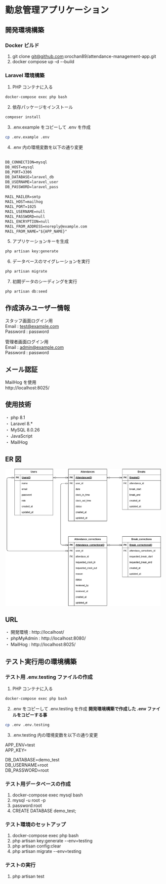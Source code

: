 # 勤怠管理アプリケーション

## 開発環境構築

### Docker ビルド

1. git clone git@github.com:orochan89/attendance-management-app.git
2. docker compose up -d --build

### Laravel 環境構築

1. PHP コンテナに入る

```bash
docker-compose exec php bash
```

2. 依存パッケージをインストール

```bash
composer install
```

3. .env.example をコピーして .env を作成

```bash
cp .env.example .env
```

4. .env 内の環境変数を以下の通り変更

<pre><code class="language-env">
DB_CONNECTION=mysql
DB_HOST=mysql
DB_PORT=3306
DB_DATABASE=laravel_db
DB_USERNAME=laravel_user
DB_PASSWORD=laravel_pass

MAIL_MAILER=smtp
MAIL_HOST=mailhog
MAIL_PORT=1025
MAIL_USERNAME=null
MAIL_PASSWORD=null
MAIL_ENCRYPTION=null
MAIL_FROM_ADDRESS=noreply@example.com
MAIL_FROM_NAME="${APP_NAME}"
</code></pre>

5. アプリケーションキーを生成

```bash
php artisan key:generate
```

6. データベースのマイグレーションを実行

```bash
php artisan migrate
```

7. 初期データのシーディングを実行

```bash
php artisan db:seed
```

## 作成済みユーザー情報

スタッフ画面ログイン用  
Email : test@example.com  
Password : password

管理者画面ログイン用  
Email : admin@example.com  
Password : password

## メール認証

MailHog を使用  
http://localhost:8025/

## 使用技術

・ php 8.1  
・ Laravel 8.\*  
・ MySQL 8.0.26  
・ JavaScript  
・ MailHog

## ER 図

![ER図](ER.drawio.png)

## URL

・ 開発環境 : http://localhost/  
・ phpMyAdmin : http://localhost:8080/  
・ MailHog : http://localhost:8025/

## テスト実行用の環境構築

### テスト用 .env.testing ファイルの作成

1. PHP コンテナに入る

```bash
docker-compose exec php bash
```

2. .env をコピーして .env.testing を作成 **開発環境構築で作成した .env ファイルをコピーする事**

```bash
cp .env .env.testing
```

3. .env.testing 内の環境変数を以下の通り変更

APP_ENV=test  
 APP_KEY=

DB_DATABASE=demo_test  
 DB_USERNAME=root  
 DB_PASSWORD=root

### テスト用データベースの作成

1. docker-compose exec mysql bash
2. mysql -u root -p
3. password:root
4. CREATE DATABASE demo_test;

### テスト環境のセットアップ

1. docker-compose exec php bash
2. php artisan key:generate --env=testing
3. php artisan config:clear
4. php artisan migrate --env=testing

### テストの実行

1. php artisan test
